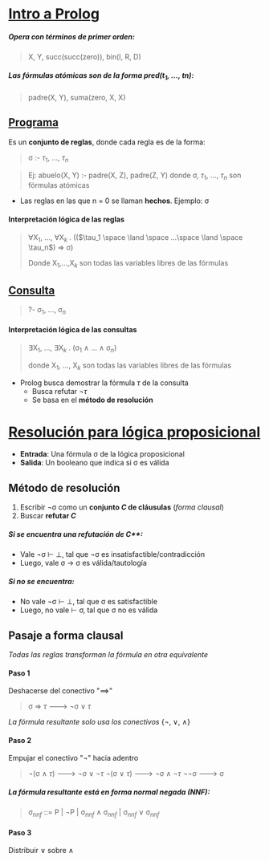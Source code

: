 # <u>Intro a Prolog</u>
##### Opera con **términos de primer orden**:
> X, Y, succ(succ(zero)), bin(I, R, D)

##### Las **fórmulas atómicas** son de la forma **pred(t$_1$, ..., t$n$)**:
> padre(X, Y), suma(zero, X, X)

## <u>Programa</u>
Es un **conjunto de reglas**, donde cada regla es de la forma:
> σ :- $\tau_1$, ..., $\tau_n$ 

> Ej: abuelo(X, Y) :- padre(X, Z), padre(Z, Y)
> donde σ, $\tau_1$, ..., $\tau_n$ son fórmulas atómicas
- Las reglas en las que n = 0 se llaman **hechos**. Ejemplo: σ

#### Interpretación lógica de las reglas
>$\forall$X$_1$, ..., $\forall$X$_k$ . (($\tau_1 \space \land \space ...\space \land \space \tau_n$) => σ)
>
>Donde X$_1$,...,X$_k$ son todas las variables libres de las fórmulas

## <u>Consulta</u>
> ?- σ$_1$, ..., σ$_n$ 

#### Interpretación lógica de las consultas
> $\exists$X$_1$, ..., $\exists$X$_k$ . (σ$_1$ $\land$ ... $\land$ σ$_n$)
> 
> donde X$_1$, ..., X$_k$ son todas las variables libres de las fórmulas

- Prolog busca demostrar la fórmula $\tau$ de la consulta
	- Busca refutar $\neg\tau$
	- Se basa en el **método de resolución**


# <u>Resolución para lógica proposicional</u>
- **Entrada**: Una fórmula σ de la lógica proposicional
- **Salida**: Un booleano que indica si σ es válida
## Método de resolución
1. Escribir $\neg$σ como un **conjunto $C$ de cláusulas** (_forma clausal_)
2. Buscar **refutar $C$**
##### Si se encuentra una refutación de $C$**:
- Vale $\neg$σ ⊢ ⊥, tal que ¬σ es insatisfactible/contradicción
- Luego, vale σ -> σ es válida/tautología
##### Si no se encuentra:
- No vale $\neg$σ ⊢ ⊥, tal que σ es satisfactible
- Luego, no vale ⊢ σ, tal que σ no es válida 
## Pasaje a forma clausal
_Todas las reglas transforman la fórmula en otra equivalente_
#### Paso 1
Deshacerse del conectivo "==>"
> σ => $\tau$ ---> $\neg$σ $\lor$ $\tau$ 

_La fórmula resultante solo usa los conectivos_ {¬, ∨, ∧}

#### Paso 2
Empujar el conectivo "$\neg$" hacia adentro
> $\neg$(σ $\land$ $\tau$) ---> $\neg$σ $\lor$ $\neg\tau$ 
> $\neg$(σ $\lor$ $\tau$) ---> $\neg$σ $\land$ $\neg\tau$
> $\neg\neg$σ ---> σ

##### La fórmula resultante está en **forma normal negada** (NNF):
> σ$_{nnf}$ ::= P | $\neg$P | σ$_{nnf}$ $\land$ σ$_{nnf}$ | σ$_{nnf}$ $\lor$ σ$_{nnf}$

#### Paso 3
Distribuir $\lor$ sobre $\land$
> 